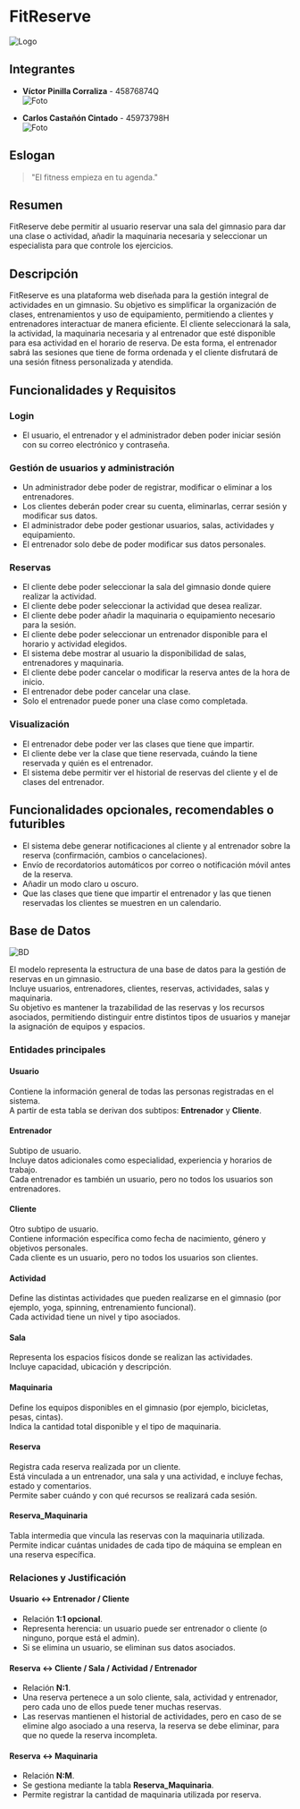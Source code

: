 # FitReserve

![Logo](img/logo.png)

## Integrantes

- **Víctor Pinilla Corraliza** - 45876874Q  
  ![Foto](img/ic1.png)

- **Carlos Castañón Cintado** - 45973798H  
  ![Foto](img/ic2.png)

## Eslogan

> "El fitness empieza en tu agenda."

## Resumen

FitReserve debe permitir al usuario reservar una sala del gimnasio para dar una clase o actividad, añadir la maquinaria necesaria y seleccionar un especialista para que controle los ejercicios.

## Descripción

FitReserve es una plataforma web diseñada para la gestión integral de actividades en un gimnasio. Su objetivo es simplificar la organización de clases, entrenamientos y uso de equipamiento, permitiendo a clientes y entrenadores interactuar de manera eficiente. El cliente seleccionará la sala, la actividad, la maquinaria necesaria y al entrenador que esté disponible para esa actividad en el horario de reserva. De esta forma, el entrenador sabrá las sesiones que tiene de forma ordenada y el cliente disfrutará de una sesión fitness personalizada y atendida.

## Funcionalidades y Requisitos

### Login
- El usuario, el entrenador y el administrador deben poder iniciar sesión con su correo electrónico y contraseña. 

### Gestión de usuarios y administración
- Un administrador debe poder de registrar, modificar o eliminar a los entrenadores.
- Los clientes deberán poder crear su cuenta, eliminarlas, cerrar sesión y modificar sus datos.
- El administrador debe poder gestionar usuarios, salas, actividades y equipamiento.
- El entrenador solo debe de poder modificar sus datos personales.


### Reservas
- El cliente debe poder seleccionar la sala del gimnasio donde quiere realizar la actividad.
- El cliente debe poder seleccionar la actividad que desea realizar.
- El cliente debe poder añadir la maquinaria o equipamiento necesario para la sesión.
- El cliente debe poder seleccionar un entrenador disponible para el horario y actividad elegidos.
- El sistema debe mostrar al usuario la disponibilidad de salas, entrenadores y maquinaria.
- El cliente debe poder cancelar o modificar la reserva antes de la hora de inicio.
- El entrenador debe poder cancelar una clase.
- Solo el entrenador puede poner una clase como completada.

### Visualización
- El entrenador debe poder ver las clases que tiene que impartir.
- El cliente debe ver la clase que tiene reservada, cuándo la tiene reservada y quién es el entrenador.
- El sistema debe permitir ver el historial de reservas del cliente y el de clases del entrenador.

## Funcionalidades opcionales, recomendables o futuribles

- El sistema debe generar notificaciones al cliente y al entrenador sobre la reserva (confirmación, cambios o cancelaciones).
- Envío de recordatorios automáticos por correo o notificación móvil antes de la reserva.
- Añadir un modo claro u oscuro.
- Que las clases que tiene que impartir el entrenador y las que tienen reservadas los clientes se muestren en un calendario.

## Base de Datos

![BD](img/diagramaE_R.png)

El modelo representa la estructura de una base de datos para la gestión de reservas en un gimnasio.  
Incluye usuarios, entrenadores, clientes, reservas, actividades, salas y maquinaria.  
Su objetivo es mantener la trazabilidad de las reservas y los recursos asociados, permitiendo distinguir entre distintos 
tipos de usuarios y manejar la asignación de equipos y espacios.

### Entidades principales

#### **Usuario**
Contiene la información general de todas las personas registradas en el sistema.  
A partir de esta tabla se derivan dos subtipos: **Entrenador** y **Cliente**.

#### **Entrenador**
Subtipo de usuario.  
Incluye datos adicionales como especialidad, experiencia y horarios de trabajo.  
Cada entrenador es también un usuario, pero no todos los usuarios son entrenadores.

#### **Cliente**
Otro subtipo de usuario.  
Contiene información específica como fecha de nacimiento, género y objetivos personales.  
Cada cliente es un usuario, pero no todos los usuarios son clientes.

#### **Actividad**
Define las distintas actividades que pueden realizarse en el gimnasio (por ejemplo, yoga, spinning, entrenamiento funcional).  
Cada actividad tiene un nivel y tipo asociados.

#### **Sala**
Representa los espacios físicos donde se realizan las actividades.  
Incluye capacidad, ubicación y descripción.

#### **Maquinaria**
Define los equipos disponibles en el gimnasio (por ejemplo, bicicletas, pesas, cintas).  
Indica la cantidad total disponible y el tipo de maquinaria.

#### **Reserva**
Registra cada reserva realizada por un cliente.  
Está vinculada a un entrenador, una sala y una actividad, e incluye fechas, estado y comentarios.  
Permite saber cuándo y con qué recursos se realizará cada sesión.

#### **Reserva_Maquinaria**
Tabla intermedia que vincula las reservas con la maquinaria utilizada.  
Permite indicar cuántas unidades de cada tipo de máquina se emplean en una reserva específica.

### Relaciones y Justificación

#### **Usuario ↔ Entrenador / Cliente**
- Relación **1:1 opcional**.
- Representa herencia: un usuario puede ser entrenador o cliente (o ninguno, porque está el admin).
- Si se elimina un usuario, se eliminan sus datos asociados.

#### **Reserva ↔ Cliente / Sala / Actividad / Entrenador**
- Relación **N:1**.
- Una reserva pertenece a un solo cliente, sala, actividad y entrenador, pero cada uno de ellos puede tener muchas reservas.
- Las reservas mantienen el historial de actividades, pero en caso de se elimine algo asociado a una reserva, la reserva se debe
eliminar, para que no quede la reserva incompleta.

#### **Reserva ↔ Maquinaria**
- Relación **N:M**.
- Se gestiona mediante la tabla **Reserva_Maquinaria**.
- Permite registrar la cantidad de maquinaria utilizada por reserva.







